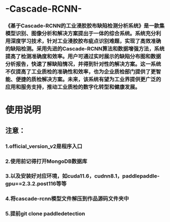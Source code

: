 # -Cascade-RCNN-
### 《基于Cascade-RCNN的工业浸胶胶布缺陷检测分析系统》是一款集模型识别、图像分析和解决方案提出于一体的综合系统。系统充分利用深度学习技术，针对工业浸胶胶布疵点识别难题，实现了高效准确的缺陷检测。采用先进的Cascade-RCNN算法和数据增强方法，系统提高了检测准确度和效率。用户可通过实时展示的缺陷分布图和数据分析报告，快速了解缺陷情况，并得到针对性的解决方案。这一系统不仅提高了工业质检的准确性和效率，也为企业质检部门提供了更智能、便捷的质检解决方案。未来，该系统有望为工业界提供更广泛的应用和服务支持，推动工业质检的数字化转型和健康发展。

# 使用说明
## 注意：
### 1.official_version_v2是程序入口
### 2.使用前记得打开MongoDB数据库
### 3.以及安装好对应环境，如cuda11.6，cudnn8.1，paddlepaddle-gpu==2.3.2.post116等等
### 4.将cascade-rcnn模型文件解压到作品源码文件夹中
### 5.提前git clone paddledetection
